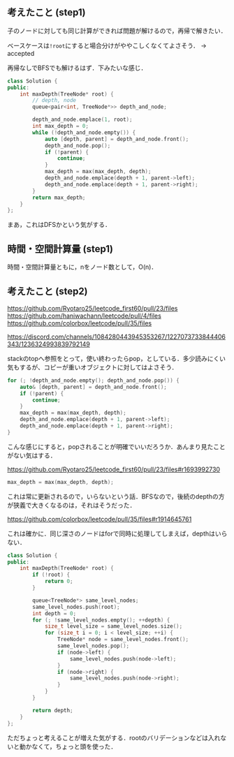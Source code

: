 ## 考えたこと (step1)
子のノードに対しても同じ計算ができれば問題が解けるので，再帰で解きたい．

ベースケースは`!root`にすると場合分けがややこしくなくてよさそう． -> accepted

再帰なしでBFSでも解けるはず．下みたいな感じ．

```cpp
class Solution {
public:
    int maxDepth(TreeNode* root) {
        // depth, node
        queue<pair<int, TreeNode*>> depth_and_node;

        depth_and_node.emplace(1, root);
        int max_depth = 0;
        while (!depth_and_node.empty()) {
            auto [depth, parent] = depth_and_node.front();
            depth_and_node.pop();
            if (!parent) {
                continue;
            }
            max_depth = max(max_depth, depth);
            depth_and_node.emplace(depth + 1, parent->left);
            depth_and_node.emplace(depth + 1, parent->right);
        }
        return max_depth;
    }
};
```

まあ，これはDFSかという気がする．

## 時間・空間計算量 (step1)
時間・空間計算量ともに，nをノード数として，O(n)．

## 考えたこと (step2)
https://github.com/Ryotaro25/leetcode_first60/pull/23/files
https://github.com/haniwachann/leetcode/pull/4/files
https://github.com/colorbox/leetcode/pull/35/files

https://discord.com/channels/1084280443945353267/1227073733844406343/1236324993839792149

stackのtopへ参照をとって，使い終わったらpop，としている．多少読みにくい気もするが、コピーが重いオブジェクトに対してはよさそう．

```cpp
for (; !depth_and_node.empty(); depth_and_node.pop()) {
	auto& [depth, parent] = depth_and_node.front();
	if (!parent) {
		continue;
	}
	max_depth = max(max_depth, depth);
	depth_and_node.emplace(depth + 1, parent->left);
	depth_and_node.emplace(depth + 1, parent->right);
}
```

こんな感じにすると，popされることが明確でいいだろうか．あんまり見たことがない気はする．

https://github.com/Ryotaro25/leetcode_first60/pull/23/files#r1693992730

```cpp
max_depth = max(max_depth, depth);
```

これは常に更新されるので，いらないという話．BFSなので，後続のdepthの方が狭義で大きくなるのは，それはそうだった．

https://github.com/colorbox/leetcode/pull/35/files#r1914645761

これは確かに．同じ深さのノードはforで同時に処理してしまえば，depthはいらない．

```cpp
class Solution {
public:
    int maxDepth(TreeNode* root) {
        if (!root) {
            return 0;
        }

        queue<TreeNode*> same_level_nodes;
        same_level_nodes.push(root);
        int depth = 0;
        for (; !same_level_nodes.empty(); ++depth) {
            size_t level_size = same_level_nodes.size();
            for (size_t i = 0; i < level_size; ++i) {
                TreeNode* node = same_level_nodes.front();
                same_level_nodes.pop();
                if (node->left) {
                    same_level_nodes.push(node->left);
                }
                if (node->right) {
                    same_level_nodes.push(node->right);
                }
            }
        }

        return depth;
    }
};
```

ただちょっと考えることが増えた気がする．rootのバリデーションなどは入れないと動かなくて，ちょっと頭を使った．
